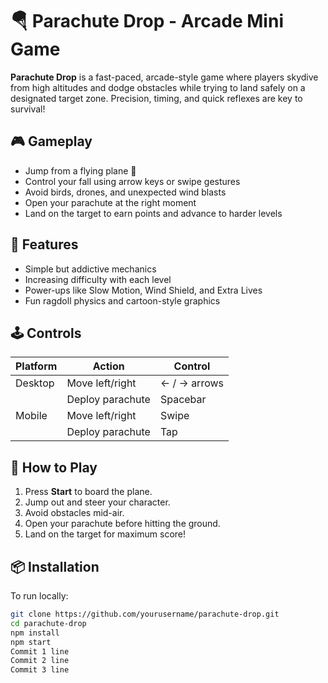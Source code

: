 # 🪂 Parachute Drop - Arcade Mini Game

**Parachute Drop** is a fast-paced, arcade-style game where players skydive from high altitudes and dodge obstacles while trying to land safely on a designated target zone. Precision, timing, and quick reflexes are key to survival!

## 🎮 Gameplay

- Jump from a flying plane 🚁
- Control your fall using arrow keys or swipe gestures
- Avoid birds, drones, and unexpected wind blasts
- Open your parachute at the right moment
- Land on the target to earn points and advance to harder levels

## 🧠 Features

- Simple but addictive mechanics
- Increasing difficulty with each level
- Power-ups like Slow Motion, Wind Shield, and Extra Lives
- Fun ragdoll physics and cartoon-style graphics

## 🕹️ Controls

| Platform       | Action               | Control       |
|----------------|----------------------|---------------|
| Desktop        | Move left/right      | ← / → arrows  |
|                | Deploy parachute     | Spacebar      |
| Mobile         | Move left/right      | Swipe         |
|                | Deploy parachute     | Tap           |

## 🚀 How to Play

1. Press **Start** to board the plane.
2. Jump out and steer your character.
3. Avoid obstacles mid-air.
4. Open your parachute before hitting the ground.
5. Land on the target for maximum score!

## 📦 Installation

To run locally:

```bash
git clone https://github.com/yourusername/parachute-drop.git
cd parachute-drop
npm install
npm start
Commit 1 line
Commit 2 line
Commit 3 line

